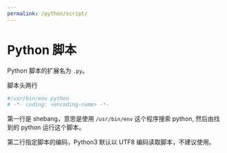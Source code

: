 ```yaml
---
permalink: /python/script/
---
```


# Python 脚本

Python 脚本的扩展名为 `.py`。

脚本头两行

```python
#/usr/bin/env python
# -*- coding: <encoding-name> -*-
```

第一行是 shebang，意思是使用 `/usr/bin/env` 这个程序搜索 python, 然后由找到的 python 运行这个脚本。

第二行指定脚本的编码，Python3 默认以 UTF8 编码读取脚本，不建议使用。

